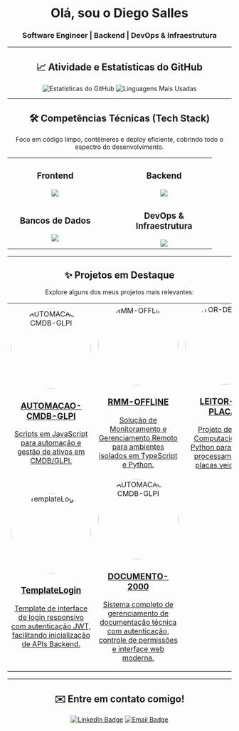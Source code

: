 <div align="center">
    
# Olá, sou o Diego Salles
    
### Software Engineer | Backend | DevOps & Infraestrutura
    
</div>

---

<div align="center">

## 📈 Atividade e Estatísticas do GitHub

<p>
  
  <img align="center" src="https://github-readme-stats.vercel.app/api?username=piegosalles10kk&show_icons=true&theme=transparent&hide_border=true&rank_icon=github" alt="Estatísticas do GitHub"/>
  <img align="center" src="https://github-readme-stats.vercel.app/api/top-langs/?username=piegosalles10kk&layout=compact&theme=transparent&hide_border=true" alt="Linguagens Mais Usadas"/>
</p>
    
</div>

<div align="center">

-----

## 🛠️ Competências Técnicas (Tech Stack)

<p align="center">
    Foco em código limpo, contêineres e deploy eficiente, cobrindo todo o espectro do desenvolvimento.
</p>

<table width="100%" align="center" style="border-collapse: collapse; border-spacing: 0;">
    <tr>
        <td width="50%" align="center" style="padding-right: 5%;"> 
            <h3>Frontend</h3>
                <a href="https://skillicons.dev" target="_blank">
                <img src="https://skillicons.dev/icons?i=html,css,js,ts,react,nextjs,angular" />
                </a>
        </td>
        <td width="50%" align="center" style="padding-left: 5%;">
            <h3>Backend</h3>
                <a href="https://skillicons.dev" target="_blank">
                <img src="https://skillicons.dev/icons?i=nodejs,express,python,flask,java,spring,ruby,rails" />
                </a>
        </td>
    </tr>
    <tr>
        <td width="50%" align="center" style="padding-right: 5%;">
            <h3>Bancos de Dados</h3>
                <a href="https://skillicons.dev" target="_blank">
                <img src="https://skillicons.dev/icons?i=postgres,mysql,mongodb,sqlite" />
                </a>
        </td>
        <td width="50%" align="center" style="padding-left: 5%;">
            <h3>DevOps & Infraestrutura</h3>
                <a href="https://skillicons.dev" target="_blank">
                <img src="https://skillicons.dev/icons?i=aws,azure,docker,kubernetes,linux,git,githubactions" />
                </a>
        </td>
    </tr>
</table>

</div>

-----

<div align="center">

## ✨ Projetos em Destaque

<p>Explore alguns dos meus projetos mais relevantes:</p>

<table width="100%">
  <tr width="100%">
    <td width="33%" align="center">
      <a href="https://github.com/piegosalles10kk/AUTOMACAO-CMDB-GLPI">
        <img src="https://i.postimg.cc/mDCNtSwd/logo-api.png" alt="AUTOMACAO-CMDB-GLPI" width="180" height="180" style="border-radius: 50%;">
        <h3>AUTOMACAO-CMDB-GLPI</h3>
        <p>Scripts em JavaScript para automação e gestão de ativos em CMDB/GLPI.</p>
      </a>
    </td>
    <td width="33%" align="center">
      <a href="https://github.com/piegosalles10kk/RMM-OFFLINE">
        <img src="https://i.postimg.cc/7Y8P3nNB/logo-rmm.png" alt="RMM-OFFLINE" width="180" height="180" style="border-radius: 50%;">
        <h3>RMM-OFFLINE</h3>
        <p>Solução de Monitoramento e Gerenciamento Remoto para ambientes isolados em TypeScript e Python.</p>
      </a>
    </td>
    <td width="33%" align="center">
      <a href="https://github.com/piegosalles10kk/LEITOR-DE-PLACAS">
        <img src="https://i.postimg.cc/8c3ZvCvx/logo-leitor-de-placas.png" alt="LEITOR-DE-PLACAS" width="180" height="180" style="border-radius: 50%;">
        <h3>LEITOR-DE-PLACAS</h3>
        <p>Projeto de Visão Computacional em Python para leitura e processamento de placas veiculares.</p>
      </a>
    </td>
  </tr>
  
  <tr width="100%">
    <td width="33%" align="center">
      <a href="https://github.com/piegosalles10kk/TemplateLogin">
        <img src="https://i.postimg.cc/rFZDSrKC/logo-login.png" alt="TemplateLogin" width="180" height="180" style="border-radius: 50%;">
        <h3>TemplateLogin</h3>
        <p>Template de interface de login responsivo com autenticação JWT, facilitando inicialização de APIs Backend.</p>
      </a>
    </td>
            <td width="33%" align="center">
      <a href="https://github.com/piegosalles10kk/DOCUMENTO-2000/">
        <img src="https://i.postimg.cc/mDCNtSwd/logo-api.png" alt="AUTOMACAO-CMDB-GLPI" width="180" height="180" style="border-radius: 50%;">
        <h3>DOCUMENTO-2000</h3>
        <p>Sistema completo de gerenciamento de documentação técnica com autenticação, controle de permissões e interface web moderna.</p>
      </a>
    </td>
  </tr>
</table>
    
</div>

----

<div align="center">
    
## ✉️ Entre em contato comigo!
    
<p>
  <a href="https://www.linkedin.com/in/diego-salles-teixeira/" target="_blank"><img src="https://img.shields.io/badge/LinkedIn-0A66C2?style=for-the-badge&logo=linkedin&logoColor=white" alt="LinkedIn Badge"/></a>
  <a href="mailto:diegosalles@live.com"><img src="https://img.shields.io/badge/Email-D14836?style=for-the-badge&logo=outlook&logoColor=white" alt="Email Badge"/></a>
</p>
    
</div>
